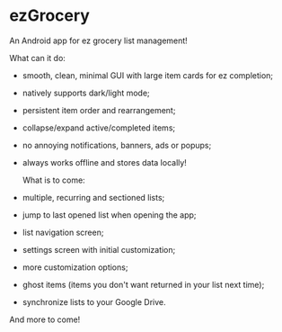 # ezGrocery
An Android app for ez grocery list management!

What can it do:
- smooth, clean, minimal GUI with large item cards for ez completion;
- natively supports dark/light mode;
- persistent item order and rearrangement;
- collapse/expand active/completed items;
- no annoying notifications, banners, ads or popups;
- always works offline and stores data locally!

  What is to come:
- multiple, recurring and sectioned lists;
- jump to last opened list when opening the app;
- list navigation screen;
- settings screen with initial customization;
- more customization options;
- ghost items (items you don't want returned in your list next time);
- synchronize lists to your Google Drive.

And more to come!